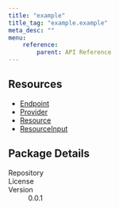 ```yaml
---
title: "example"
title_tag: "example.example"
meta_desc: ""
menu:
    reference:
        parent: API Reference
---
```


<!-- WARNING: this file was generated by test. -->
<!-- Do not edit by hand unless you're certain you know what you are doing! -->



<h2 id="resources">Resources</h2>
<ul class="api">
    <li><a href="endpoint" title="Endpoint"><span class="symbol resource"></span>Endpoint</a></li>
    <li><a href="provider" title="Provider"><span class="symbol resource"></span>Provider</a></li>
    <li><a href="resource" title="Resource"><span class="symbol resource"></span>Resource</a></li>
    <li><a href="resourceinput" title="ResourceInput"><span class="symbol resource"></span>ResourceInput</a></li>
</ul>

<h2 id="package-details">Package Details</h2>
<dl class="package-details">
	<dt>Repository</dt>
	<dd><a href=""></a></dd>
	<dt>License</dt>
	<dd></dd>
	<dt>Version</dt>
	<dd>0.0.1</dd>
</dl>

